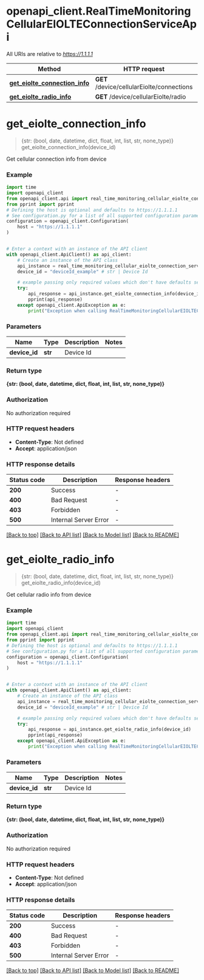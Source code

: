 # openapi_client.RealTimeMonitoringCellularEIOLTEConnectionServiceApi

All URIs are relative to *https://1.1.1.1*

Method | HTTP request | Description
------------- | ------------- | -------------
[**get_eiolte_connection_info**](RealTimeMonitoringCellularEIOLTEConnectionServiceApi.md#get_eiolte_connection_info) | **GET** /device/cellularEiolte/connections | 
[**get_eiolte_radio_info**](RealTimeMonitoringCellularEIOLTEConnectionServiceApi.md#get_eiolte_radio_info) | **GET** /device/cellularEiolte/radio | 


# **get_eiolte_connection_info**
> {str: (bool, date, datetime, dict, float, int, list, str, none_type)} get_eiolte_connection_info(device_id)



Get cellular connection info from device

### Example


```python
import time
import openapi_client
from openapi_client.api import real_time_monitoring_cellular_eiolte_connection_service_api
from pprint import pprint
# Defining the host is optional and defaults to https://1.1.1.1
# See configuration.py for a list of all supported configuration parameters.
configuration = openapi_client.Configuration(
    host = "https://1.1.1.1"
)


# Enter a context with an instance of the API client
with openapi_client.ApiClient() as api_client:
    # Create an instance of the API class
    api_instance = real_time_monitoring_cellular_eiolte_connection_service_api.RealTimeMonitoringCellularEIOLTEConnectionServiceApi(api_client)
    device_id = "deviceId_example" # str | Device Id

    # example passing only required values which don't have defaults set
    try:
        api_response = api_instance.get_eiolte_connection_info(device_id)
        pprint(api_response)
    except openapi_client.ApiException as e:
        print("Exception when calling RealTimeMonitoringCellularEIOLTEConnectionServiceApi->get_eiolte_connection_info: %s\n" % e)
```


### Parameters

Name | Type | Description  | Notes
------------- | ------------- | ------------- | -------------
 **device_id** | **str**| Device Id |

### Return type

**{str: (bool, date, datetime, dict, float, int, list, str, none_type)}**

### Authorization

No authorization required

### HTTP request headers

 - **Content-Type**: Not defined
 - **Accept**: application/json


### HTTP response details

| Status code | Description | Response headers |
|-------------|-------------|------------------|
**200** | Success |  -  |
**400** | Bad Request |  -  |
**403** | Forbidden |  -  |
**500** | Internal Server Error |  -  |

[[Back to top]](#) [[Back to API list]](../README.md#documentation-for-api-endpoints) [[Back to Model list]](../README.md#documentation-for-models) [[Back to README]](../README.md)

# **get_eiolte_radio_info**
> {str: (bool, date, datetime, dict, float, int, list, str, none_type)} get_eiolte_radio_info(device_id)



Get cellular radio info from device

### Example


```python
import time
import openapi_client
from openapi_client.api import real_time_monitoring_cellular_eiolte_connection_service_api
from pprint import pprint
# Defining the host is optional and defaults to https://1.1.1.1
# See configuration.py for a list of all supported configuration parameters.
configuration = openapi_client.Configuration(
    host = "https://1.1.1.1"
)


# Enter a context with an instance of the API client
with openapi_client.ApiClient() as api_client:
    # Create an instance of the API class
    api_instance = real_time_monitoring_cellular_eiolte_connection_service_api.RealTimeMonitoringCellularEIOLTEConnectionServiceApi(api_client)
    device_id = "deviceId_example" # str | Device Id

    # example passing only required values which don't have defaults set
    try:
        api_response = api_instance.get_eiolte_radio_info(device_id)
        pprint(api_response)
    except openapi_client.ApiException as e:
        print("Exception when calling RealTimeMonitoringCellularEIOLTEConnectionServiceApi->get_eiolte_radio_info: %s\n" % e)
```


### Parameters

Name | Type | Description  | Notes
------------- | ------------- | ------------- | -------------
 **device_id** | **str**| Device Id |

### Return type

**{str: (bool, date, datetime, dict, float, int, list, str, none_type)}**

### Authorization

No authorization required

### HTTP request headers

 - **Content-Type**: Not defined
 - **Accept**: application/json


### HTTP response details

| Status code | Description | Response headers |
|-------------|-------------|------------------|
**200** | Success |  -  |
**400** | Bad Request |  -  |
**403** | Forbidden |  -  |
**500** | Internal Server Error |  -  |

[[Back to top]](#) [[Back to API list]](../README.md#documentation-for-api-endpoints) [[Back to Model list]](../README.md#documentation-for-models) [[Back to README]](../README.md)

